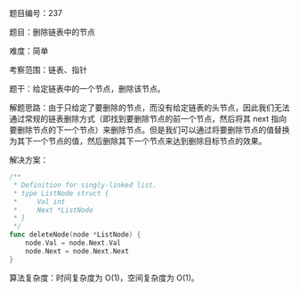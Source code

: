题目编号：237

题目：删除链表中的节点

难度：简单

考察范围：链表、指针

题干：给定链表中的一个节点，删除该节点。

解题思路：由于只给定了要删除的节点，而没有给定链表的头节点，因此我们无法通过常规的链表删除方式（即找到要删除节点的前一个节点，然后将其 next 指向要删除节点的下一个节点）来删除节点。但是我们可以通过将要删除节点的值替换为其下一个节点的值，然后删除其下一个节点来达到删除目标节点的效果。

解决方案：

```go
/**
 * Definition for singly-linked list.
 * type ListNode struct {
 *     Val int
 *     Next *ListNode
 * }
 */
func deleteNode(node *ListNode) {
    node.Val = node.Next.Val
    node.Next = node.Next.Next
}
```

算法复杂度：时间复杂度为 O(1)，空间复杂度为 O(1)。